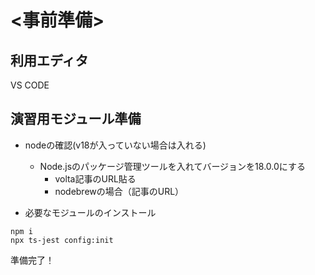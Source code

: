 # <事前準備>

## 利用エディタ

VS CODE
## 演習用モジュール準備

* nodeの確認(v18が入っていない場合は入れる)
  * Node.jsのパッケージ管理ツールを入れてバージョンを18.0.0にする
    * volta記事のURL貼る
    * nodebrewの場合（記事のURL）

* 必要なモジュールのインストール
  
```
npm i
npx ts-jest config:init
```

準備完了！
